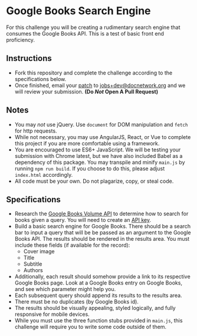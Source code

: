 # Google Books Search Engine

For this challenge you will be creating a rudimentary search engine that consumes the Google Books API. This is a test of basic front end proficiency.

## Instructions
- Fork this repository and complete the challenge according to the specifications below.
- Once finished, email your [patch](https://robots.thoughtbot.com/send-a-patch-to-someone-using-git-format-patch) to jobs+dev@docnetwork.org and we will review your submission. **(Do _Not_ Open A Pull Request)**

## Notes
- You may _not_ use jQuery. Use `document` for DOM manipulation and `fetch` for http requests.
- While not necessary, you may use AngularJS, React, or Vue to complete this project if you are more comfortable using a framework.
- You are encouraged to use ES6+ JavaScript. We will be testing your submission with Chrome latest, but we have also included Babel as a dependency of this package. You may transpile and minify `main.js` by running `npm run build`. If you choose to do this, please adjust `index.html` accordingly.
- All code must be your own. Do not plagarize, copy, or steal code.

## Specifications
- Research the [Google Books Volume API](https://developers.google.com/books/docs/v1/reference/volumes) to determine how to search for books given a query. You will need to create an [API key](https://developers.google.com/books/docs/v1/using#APIKey).
- Build a basic search engine for Google Books. There should be a search bar to input a query that will be be passed as an argument to the Google Books API. The results should be rendered in the results area. You must include these fields (if available for the record):
  - Cover image
  - Title
  - Subtitle
  - Authors
- Additionally, each result should somehow provide a link to its respective Google Books page. Look at a Google Books entry on Google Books, and see which parameter might help you.
- Each subsequent query should append its results to the results area.
- There must be no duplicates (by Google Books id).
- The results should be visually appealing, styled logically, and fully responsive for mobile devices.
- While you must use the three function stubs provided in `main.js`, this challenge will require you to write some code outside of them.
